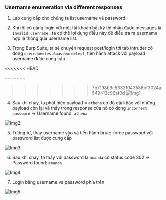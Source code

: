 ### Username enumeration via different responses

1. Lab cung cấp cho chúng ta list username và password


2. Khi tôi cố gắng login với một tài khoản bất kỳ thì nhận được messages là ``Invalid username`` , ta có thể lợi dụng điều này để điều tra ra username  hợp lệ thông qua username list.


3. Trong Burp Suite, ta sẽ chuyển request post/login tới tab intruder  có dòng ``username=test&password=test``, tiến hành attack với payload username được cung cấp

<<<<<<< HEAD

=======
>>>>>>> 7b7198b9c53321043588bf3024a549413c96af0d
 ![Img1](\assets/../img/post_login.png)

4. Sau khi chạy, ta phát hiện payload = ``athena`` có độ dài khác với những payload còn lại và thấy trong response của nó có dòng ``Incorrect password``  -> Username found: ``athena``


 ![Img2](\assets/../img/after_run.png)

5. Tương tự, thay username vào và tiến hành brute-force password với password list được cung cấp


 ![Img3](\assets/../img/brute_force_pw.png)

6. Sau khi chạy, ta thấy với password là ``amanda`` có status code 302 -> Password found: ``amanda``


 ![Img4](\assets/../img/pw_found.png)

7. Login bằng username và password phía trên


 ![Img5](\assets/../img/solved.png)
 